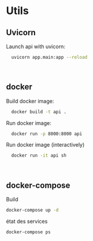 # Utils

## Uvicorn
Launch api with uvicorn:
```sh
  uvicorn app.main:app --reload
```
<br>

## docker
Build docker image:
```sh
  docker build -t api .
```

Run docker image:
```sh
  docker run -p 8000:8000 api
```

Run docker image (interactively)
```sh
  docker run -it api sh
```
<br>

## docker-compose

Build
```sh
docker-compose up -d
```

état des services
```sh
docker-compose ps
```
<br>
